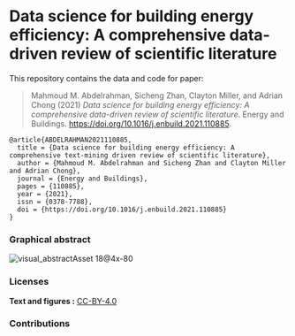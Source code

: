 <!-- README.md is generated from README.Rmd. Please edit that file -->

# Data science for building energy efficiency: A comprehensive data-driven review of scientific literature


This repository contains the data and code for paper:

> Mahmoud M. Abdelrahman, Sicheng Zhan, Clayton Miller, and Adrian Chong (2021) 
> *Data science for building energy efficiency: A comprehensive data-driven review of scientific literature*. 
> Energy and Buildings.
> https://doi.org/10.1016/j.enbuild.2021.110885.

```
@article{ABDELRAHMAN2021110885,
  title = {Data science for building energy efficiency: A comprehensive text-mining driven review of scientific literature},
  author = {Mahmoud M. Abdelrahman and Sicheng Zhan and Clayton Miller and Adrian Chong},
  journal = {Energy and Buildings},
  pages = {110885},
  year = {2021},
  issn = {0378-7788},
  doi = {https://doi.org/10.1016/j.enbuild.2021.110885}
}
```

### Graphical abstract
![visual_abstractAsset 18@4x-80](https://user-images.githubusercontent.com/6969514/102309569-066e2400-3fa4-11eb-920d-381f177f44b4.jpg)

### Licenses

**Text and figures :**
[CC-BY-4.0](http://creativecommons.org/licenses/by/4.0/)

### Contributions

